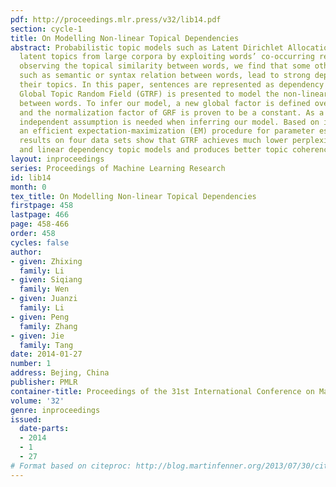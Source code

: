 ```yaml
---
pdf: http://proceedings.mlr.press/v32/lib14.pdf
section: cycle-1
title: On Modelling Non-linear Topical Dependencies
abstract: Probabilistic topic models such as Latent Dirichlet Allocation (LDA) discover
  latent topics from large corpora by exploiting words’ co-occurring relation. By
  observing the topical similarity between words, we find that some other relations,
  such as semantic or syntax relation between words, lead to strong dependence between
  their topics. In this paper, sentences are represented as dependency trees and a
  Global Topic Random Field (GTRF) is presented to model the non-linear dependencies
  between words. To infer our model, a new global factor is defined over all edges
  and the normalization factor of GRF is proven to be a constant. As a result, no
  independent assumption is needed when inferring our model. Based on it, we develop
  an efficient expectation-maximization (EM) procedure for parameter estimation. Experimental
  results on four data sets show that GTRF achieves much lower perplexity than LDA
  and linear dependency topic models and produces better topic coherence.
layout: inproceedings
series: Proceedings of Machine Learning Research
id: lib14
month: 0
tex_title: On Modelling Non-linear Topical Dependencies
firstpage: 458
lastpage: 466
page: 458-466
order: 458
cycles: false
author:
- given: Zhixing
  family: Li
- given: Siqiang
  family: Wen
- given: Juanzi
  family: Li
- given: Peng
  family: Zhang
- given: Jie
  family: Tang
date: 2014-01-27
number: 1
address: Bejing, China
publisher: PMLR
container-title: Proceedings of the 31st International Conference on Machine Learning
volume: '32'
genre: inproceedings
issued:
  date-parts:
  - 2014
  - 1
  - 27
# Format based on citeproc: http://blog.martinfenner.org/2013/07/30/citeproc-yaml-for-bibliographies/
---
```

